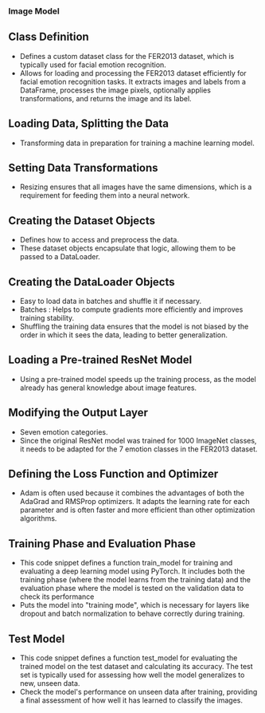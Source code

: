 ### Image Model
## Class Definition
- Defines a custom dataset class for the FER2013 dataset, which is typically used for facial emotion recognition.
- Allows for loading and processing the FER2013 dataset efficiently for facial emotion recognition tasks. It extracts images and labels from a DataFrame, processes the image pixels, optionally applies transformations, and returns the image and its label.
## Loading Data, Splitting the Data
- Transforming data in preparation for training a machine learning model.
## Setting Data Transformations
- Resizing ensures that all images have the same dimensions, which is a requirement for feeding them into a neural network.
## Creating the Dataset Objects
- Defines how to access and preprocess the data.
- These dataset objects encapsulate that logic, allowing them to be passed to a DataLoader.
## Creating the DataLoader Objects
- Easy to load data in batches and shuffle it if necessary.
- Batches : Helps to compute gradients more efficiently and improves training stability.
- Shuffling the training data ensures that the model is not biased by the order in which it sees the data, leading to better generalization.
## Loading a Pre-trained ResNet Model
- Using a pre-trained model speeds up the training process, as the model already has general knowledge about image features.
## Modifying the Output Layer
- Seven emotion categories.
- Since the original ResNet model was trained for 1000 ImageNet classes, it needs to be adapted for the 7 emotion classes in the FER2013 dataset.
## Defining the Loss Function and Optimizer
- Adam is often used because it combines the advantages of both the AdaGrad and RMSProp optimizers. It adapts the learning rate for each parameter and is often faster and more efficient than other optimization algorithms.
## Training Phase and Evaluation Phase
- This code snippet defines a function train_model for training and evaluating a deep learning model using PyTorch. It includes both the training phase (where the model learns from the training data) and the evaluation phase where the model is tested on the validation data to check its performance
- Puts the model into "training mode", which is necessary for layers like dropout and batch normalization to behave correctly during training.
## Test Model
- This code snippet defines a function test_model for evaluating the trained model on the test dataset and calculating its accuracy. The test set is typically used for assessing how well the model generalizes to new, unseen data. 
- Check the model's performance on unseen data after training, providing a final assessment of how well it has learned to classify the images.